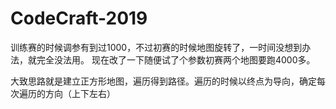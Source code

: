 # CodeCraft-2019
训练赛的时候调参有到过1000，不过初赛的时候地图旋转了，一时间没想到办法，就完全没法用。
现在改了一下随便试了个参数初赛两个地图要跑4000多。


大致思路就是建立正方形地图，遍历得到路径。遍历的时候以终点为导向，确定每次遍历的方向（上下左右）

